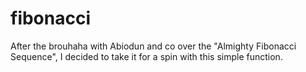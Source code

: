 # fibonacci
 After the brouhaha with Abiodun and co over the "Almighty Fibonacci Sequence", I decided to take it for a spin with this simple function.

